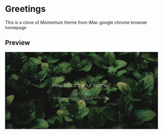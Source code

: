 # Greetings
This is a clone of Momentum theme from iMac google chrome browser homepage

## Preview
<img src="https://raw.githubusercontent.com/alnahian2003/greet/master/preview.jpg"/>
